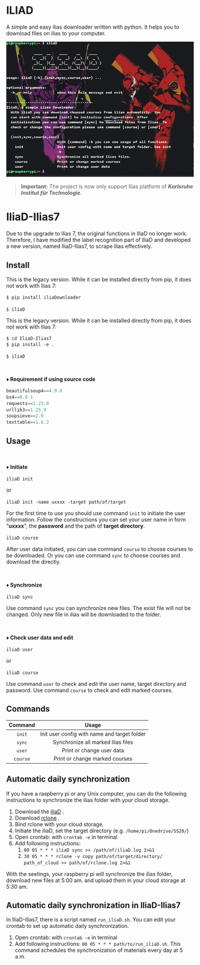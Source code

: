 # ILIAD

A simple and easy ilias downloader written with python. It helps you to download files on ilias to your computer.


![Title](https://github.com/cold-soda-jay/iliaD/blob/master/pic/title.png?raw=true)

> **Important:** The project is now only support Ilias platform of ***Karlsruhe Institut für Technologie***.


# IliaD-Ilias7

Due to the upgrade to Ilias 7, the original functions in IliaD no longer work. Therefore, I have modified the label recognition part of IliaD and developed a new version, named IliaD-Ilias7, to scrape Ilias effectively.


## Install 

This is the legacy version. While it can be installed directly from pip, it does not work with Ilias 7:

```
$ pip install iliaDownloader

$ iliaD
```

This is the legacy version. While it can be installed directly from pip, it does not work with Ilias 7:

```
$ cd IliaD-Ilias7
$ pip install -e .

$ iliaD
```

</br>

**&diams; Requirement if using source code**

```python
beautifulsoup4==4.9.0
bs4==0.0.1
requests==2.23.0
urllib3==1.25.9
soupsieve==2.0
texttable==1.6.2
```
## Usage

</br>

**&diams; Initiate**

``iliaD init`` 

or

``iliaD init -name uxxxx -target path/of/target``

For the first time to use you should use command ``init`` to initiate the user information. Follow the constructions you can set your user name in form "**uxxxx**", the **password** and the path of **target directory**.

``iliaD course``


After user data initiated, you can use command ``course`` to choose courses to be downloaded. Or you can use command ``sync`` to choose courses and download the directly.

</br>

**&diams; Synchronize**

``iliaD sync``

Use command ``sync`` you can synchronize new files. The exist file will not be changed. Only new file in ilias will be downloaded to the folder.

</br>

**&diams; Check user data and edit**

``iliaD user``

or

``iliaD course``

Use command ``user`` to check and edit the user name, target directory and password. Use command ``course`` to check and edit marked courses.


## Commands

|Command | Usage |
|:-:|:-:|
| ``init`` |Init user config with name and target folder |
|``sync`` |Synchronize all marked Ilias files |
|``user`` | Print or change user data|
|``course`` |Print or change marked courses |


## Automatic daily synchronization

If you have a raspberry pi or any Unix computer, you can do the following instructions to synchronize the ilias folder with your cloud storage.

1. Download the [iliaD](https://github.com/cold-soda-jay/iliaD) .
2. Download [rclone](https://rclone.org/) .
3. Bind rclone with your cloud storage.
4. Initiate the iliaD, set the target directory (e.g. ``/home/pi/Onedrive/SS20/``)
5. Open crontab: with ``crontab -e`` in terminal
6. Add following instructions:
    1. ``00 05 * * * iliaD sync >> /path/of/iliaD.log 2>&1``
    2. ``30 05 * * * rclone -v copy path/of/target/directory/ path_of_cloud >> path/of/rclone.log 2>&1``

With the seetings, your raspberry pi will synchronize the ilias folder, download new files at 5:00 am. and upload them in your cloud storage at 5:30 am.

## Automatic daily synchronization in IliaD-Ilias7

In IliaD-Ilias7, there is a script named ``run_iliaD.sh``. You can edit your crontab to set up automatic daily synchronization.

1. Open crontab: with ``crontab -e`` in terminal
2. Add following instructions: ``00 05 * * * path/to/run_iliaD.sh``. This command schedules the synchronization of materials every day at 5 a.m.
